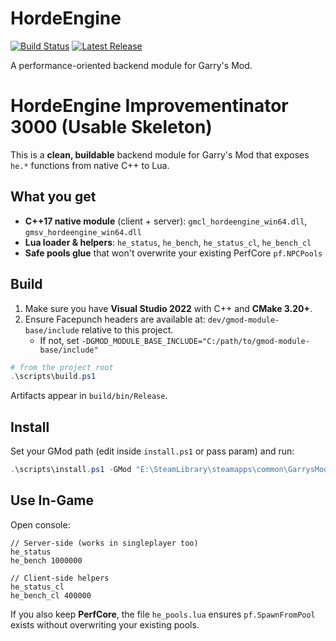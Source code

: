 # HordeEngine

[![Build Status](https://github.com/John00188/HordeEngine/actions/workflows/build.yml/badge.svg?branch=main)](https://github.com/John00188/HordeEngine/actions/workflows/build.yml)
[![Latest Release](https://img.shields.io/github/v/release/John00188/HordeEngine?include_prereleases&sort=semver)](https://github.com/John00188/HordeEngine/releases)

A performance-oriented backend module for Garry's Mod.


# HordeEngine Improvementinator 3000 (Usable Skeleton)

This is a **clean, buildable** backend module for Garry's Mod that exposes `he.*` functions from native C++ to Lua.

## What you get
- **C++17 native module** (client + server): `gmcl_hordeengine_win64.dll`, `gmsv_hordeengine_win64.dll`
- **Lua loader & helpers**: `he_status`, `he_bench`, `he_status_cl`, `he_bench_cl`
- **Safe pools glue** that won't overwrite your existing PerfCore `pf.NPCPools`

## Build
1. Make sure you have **Visual Studio 2022** with C++ and **CMake 3.20+**.
2. Ensure Facepunch headers are available at:
   `dev/gmod-module-base/include` relative to this project.
   - If not, set `-DGMOD_MODULE_BASE_INCLUDE="C:/path/to/gmod-module-base/include"`

```powershell
# from the project root
.\scripts\build.ps1
```

Artifacts appear in `build/bin/Release`.

## Install
Set your GMod path (edit inside `install.ps1` or pass param) and run:

```powershell
.\scripts\install.ps1 -GMod "E:\SteamLibrary\steamapps\common\GarrysMod\garrysmod"
```

## Use In-Game
Open console:

```
// Server-side (works in singleplayer too)
he_status
he_bench 1000000

// Client-side helpers
he_status_cl
he_bench_cl 400000
```

If you also keep **PerfCore**, the file `he_pools.lua` ensures `pf.SpawnFromPool` exists without overwriting your existing pools.
